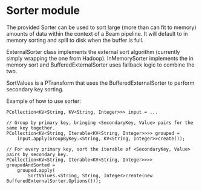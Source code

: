 # Sorter module

The provided Sorter can be used to sort large (more than can fit to memory)
amounts of data within the context of a Beam pipeline. It will default to in
memory sorting and spill to disk when the buffer is full.

ExternalSorter class implements the external sort algorithm (currently simply wrapping
the one from Hadoop). InMemorySorter implements the in memory sort and
BufferedExternalSorter uses fallback logic to combine the two.

SortValues is a PTransform that uses the BufferedExternalSorter to perform secondary key sorting.

Example of how to use sorter:

    PCollection<KV<String, KV<String, Integer>>> input = ...

    // Group by primary key, bringing <SecondaryKey, Value> pairs for the same key together.
    PCollection<KV<String, Iterable<KV<String, Integer>>>> grouped =
        input.apply(GroupByKey.<String, KV<String, Integer>>create());

    // For every primary key, sort the iterable of <SecondaryKey, Value> pairs by secondary key.
    PCollection<KV<String, Iterable<KV<String, Integer>>>> groupedAndSorted =
        grouped.apply(
            SortValues.<String, String, Integer>create(new BufferedExternalSorter.Options()));
